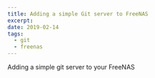 ```yaml
---
title: Adding a simple Git server to FreeNAS
excerpt: 
date: 2019-02-14
tags:
  - git
  - freenas
---
```


Adding a simple git server to your FreeNAS

